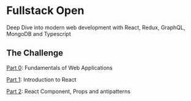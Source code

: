 # Fullstack Open 

Deep Dive into modern web development with React, Redux, GraphQL, MongoDB and Typescript 

## The Challenge 

[Part 0](./0x00-part_zero/): Fundamentals of Web Applications 

[Part 1](./0x01-part_one/): Introduction to React

[Part 2](./0x02-part_two/): React Component, Props and antipatterns

